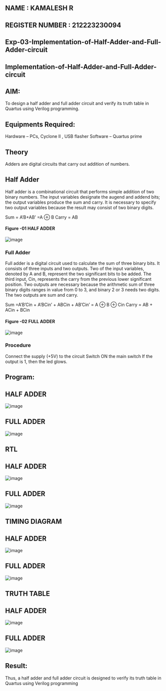 ## NAME : KAMALESH R
## REGISTER NUMBER : 212223230094

## Exp-03-Implementation-of-Half-Adder-and-Full-Adder-circuit

## Implementation-of-Half-Adder-and-Full-Adder-circuit
## AIM:
To design a half adder and full adder circuit and verify its truth table in Quartus using Verilog programming.

## Equipments Required:
Hardware – PCs, Cyclone II , USB flasher
Software – Quartus prime
 ## Theory
Adders are digital circuits that carry out addition of numbers.

## Half Adder
Half adder is a combinational circuit that performs simple addition of two binary numbers. The input variables designate the augend and addend bits; the output variables produce the sum and carry. It is necessary to specify two output variables because the result may consist of two binary digits.

Sum = A’B+AB’ =A ⊕ B Carry = AB
#### Figure -01 HALF ADDER 
 ![image](https://user-images.githubusercontent.com/36288975/163552156-a13e5a56-c638-4110-97d9-8896907c8d25.png)



### Full Adder
Full adder is a digital circuit used to calculate the sum of three binary bits. It consists of three inputs and two outputs. Two of the input variables, denoted by A and B, represent the two significant bits to be added. The third input, Cin, represents the carry from the previous lower significant position. Two outputs are necessary because the arithmetic sum of three binary digits ranges in value from 0 to 3, and binary 2 or 3 needs two digits. The two outputs are sum and carry.

Sum =A’B’Cin + A’BCin’ + ABCin + AB’Cin’ = A ⊕ B ⊕ Cin Carry = AB + ACin + BCin


#### Figure -02 FULL ADDER 
![image](https://user-images.githubusercontent.com/36288975/163552057-b3547877-6d07-45b4-b7e0-bcfebfad9e1d.png)



### Procedure

Connect the supply (+5V) to the circuit Switch ON the main switch If the output is 1, then the led glows.

## Program:

## HALF ADDER 
![image](https://github.com/KAMALESHNITHYA/Exp-02-Implementation-of-Half-Adder-and-Full-Adder-circuit/assets/145743119/ece514ec-bce9-4986-ae89-06812079a5e0)

## FULL ADDER
![image](https://github.com/KAMALESHNITHYA/Exp-02-Implementation-of-Half-Adder-and-Full-Adder-circuit/assets/145743119/ff4187c6-006c-4238-980d-2f21b650cfb6)


## RTL

## HALF ADDER 
![image](https://github.com/KAMALESHNITHYA/Exp-02-Implementation-of-Half-Adder-and-Full-Adder-circuit/assets/145743119/304b3284-dffd-43fd-93c0-bc20423ea8c0)

## FULL ADDER
![image](https://github.com/KAMALESHNITHYA/Exp-02-Implementation-of-Half-Adder-and-Full-Adder-circuit/assets/145743119/10b600cb-2b81-4604-a925-cf68b76a58a1)

## TIMING DIAGRAM

## HALF ADDER 
![image](https://github.com/KAMALESHNITHYA/Exp-02-Implementation-of-Half-Adder-and-Full-Adder-circuit/assets/145743119/6be9217c-6c8d-466a-b41e-b7ec41b4b2f7)

## FULL ADDER
![image](https://github.com/KAMALESHNITHYA/Exp-02-Implementation-of-Half-Adder-and-Full-Adder-circuit/assets/145743119/d3d269a2-4b75-437a-943f-5bde17a2bf65)


## TRUTH TABLE 
## HALF ADDER 
![image](https://github.com/KAMALESHNITHYA/Exp-02-Implementation-of-Half-Adder-and-Full-Adder-circuit/assets/145743119/389b51db-a45c-400b-bb0a-6ab6d0f37414)

## FULL ADDER
![image](https://github.com/KAMALESHNITHYA/Exp-02-Implementation-of-Half-Adder-and-Full-Adder-circuit/assets/145743119/36ab7d62-ec67-4fef-bd60-9d918a8d602e)


## Result:
Thus, a half adder and full adder circuit is designed to verify its truth table in Quartus using Verilog programming
